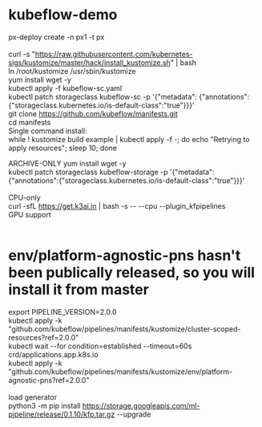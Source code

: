 # kubeflow-demo


px-deploy create -n px1 -t px</br>
</br>
curl -s "https://raw.githubusercontent.com/kubernetes-sigs/kustomize/master/hack/install_kustomize.sh"  | bash</br>
ln /root/kustomize /usr/sbin/kustomize</br>
yum install wget -y</br>
kubectl apply -f kubeflow-sc.yaml</br>
kubectl patch storageclass kubeflow-sc -p '{"metadata": {"annotations":{"storageclass.kubernetes.io/is-default-class":"true"}}}'</br>
git clone https://github.com/kubeflow/manifests.git</br>
cd manifests</br>
Single command install:</br>
while ! kustomize build example | kubectl apply -f -; do echo "Retrying to apply resources"; sleep 10; done</br>


ARCHIVE-ONLY
yum install wget -y</br>
kubectl patch storageclass kubeflow-storage -p '{"metadata": {"annotations":{"storageclass.kubernetes.io/is-default-class":"true"}}}'</br>
</br>
CPU-only</br>
curl -sfL https://get.k3ai.in | bash -s -- --cpu --plugin_kfpipelines</br>
GPU support</br>
</br>
# env/platform-agnostic-pns hasn't been publically released, so you will install it from master</br>
export PIPELINE_VERSION=2.0.0</br>
kubectl apply -k "github.com/kubeflow/pipelines/manifests/kustomize/cluster-scoped-resources?ref=2.0.0"</br>
kubectl wait --for condition=established --timeout=60s crd/applications.app.k8s.io</br>
kubectl apply -k "github.com/kubeflow/pipelines/manifests/kustomize/env/platform-agnostic-pns?ref=2.0.0"</br>
</br>
load generator</br>
python3 -m pip install https://storage.googleapis.com/ml-pipeline/release/0.1.10/kfp.tar.gz --upgrade</br>
</br>

